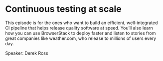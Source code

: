 # Continuous testing at scale

This episode is for the ones who want to build an efficient, well-integrated CI pipeline that helps release quality software at speed. You’ll also learn how you can use BrowserStack to deploy faster and listen to stories from great companies like weather.com, who release to millions of users every day.

Speaker: Derek Ross